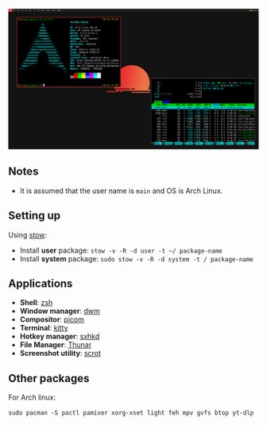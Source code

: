 
![screenshot](screenshot.png)

## Notes
- It is assumed that the user name is `main` and OS is Arch Linux.


## Setting up
Using [stow](https://www.gnu.org/software/stow/manual/stow.html):
- Install **user** package: `stow -v -R -d user -t ~/ package-name`
- Install **system** package: `sudo stow -v -R -d system -t / package-name`


## Applications
- **Shell**: [zsh](https://wiki.archlinux.org/title/Zsh)
- **Window manager**: [dwm](https://github.com/xfnty/dwm)
- **Compositor**: [picom](https://wiki.archlinux.org/title/Picom)
- **Terminal**: [kitty](https://sw.kovidgoyal.net/kitty/)
- **Hotkey manager**: [sxhkd](https://wiki.archlinux.org/title/Sxhkd)
- **File Manager**: [Thunar](https://wiki.archlinux.org/title/Thunar)
- **Screenshot utility**: [scrot](https://archlinux.org/packages/extra/x86_64/scrot/)


## Other packages
For Arch linux:
```
sudo pacman -S pactl pamixer xorg-xset light feh mpv gvfs btop yt-dlp
```

